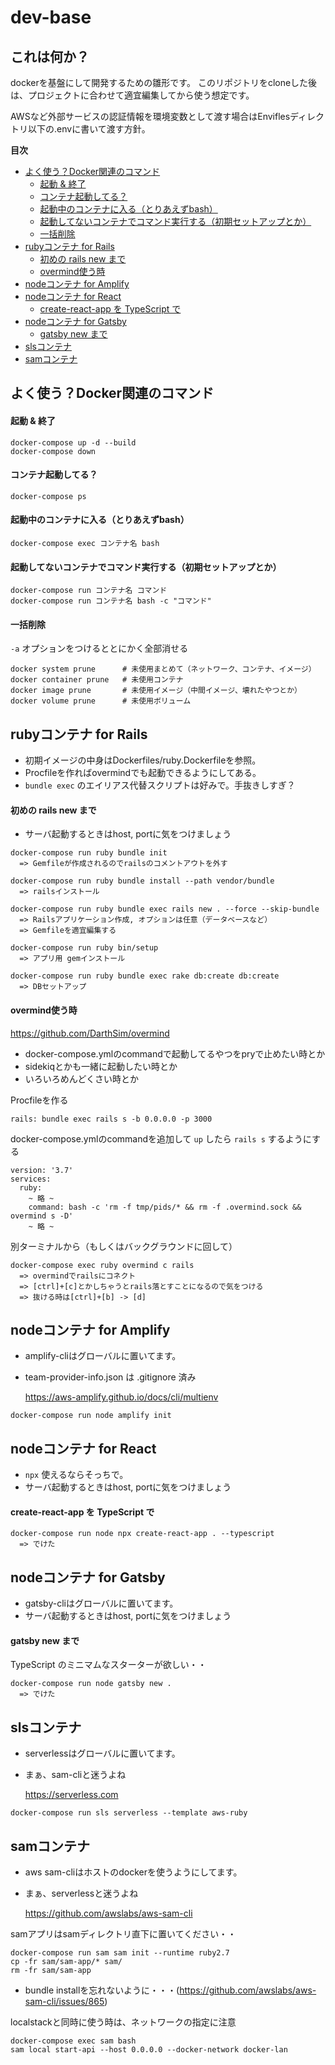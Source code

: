 # dev-base

## これは何か？

dockerを基盤にして開発するための雛形です。
このリポジトリをcloneした後は、プロジェクトに合わせて適宜編集してから使う想定です。

AWSなど外部サービスの認証情報を環境変数として渡す場合はEnviflesディレクトリ以下の.envに書いて渡す方針。

**目次**
  - [よく使う？Docker関連のコマンド](#%e3%82%88%e3%81%8f%e4%bd%bf%e3%81%86docker%e9%96%a2%e9%80%a3%e3%81%ae%e3%82%b3%e3%83%9e%e3%83%b3%e3%83%89)
      - [起動 & 終了](#%e8%b5%b7%e5%8b%95--%e7%b5%82%e4%ba%86)
      - [コンテナ起動してる？](#%e3%82%b3%e3%83%b3%e3%83%86%e3%83%8a%e8%b5%b7%e5%8b%95%e3%81%97%e3%81%a6%e3%82%8b)
      - [起動中のコンテナに入る（とりあえずbash）](#%e8%b5%b7%e5%8b%95%e4%b8%ad%e3%81%ae%e3%82%b3%e3%83%b3%e3%83%86%e3%83%8a%e3%81%ab%e5%85%a5%e3%82%8b%e3%81%a8%e3%82%8a%e3%81%82%e3%81%88%e3%81%9abash)
      - [起動してないコンテナでコマンド実行する（初期セットアップとか）](#%e8%b5%b7%e5%8b%95%e3%81%97%e3%81%a6%e3%81%aa%e3%81%84%e3%82%b3%e3%83%b3%e3%83%86%e3%83%8a%e3%81%a7%e3%82%b3%e3%83%9e%e3%83%b3%e3%83%89%e5%ae%9f%e8%a1%8c%e3%81%99%e3%82%8b%e5%88%9d%e6%9c%9f%e3%82%bb%e3%83%83%e3%83%88%e3%82%a2%e3%83%83%e3%83%97%e3%81%a8%e3%81%8b)
      - [一括削除](#%e4%b8%80%e6%8b%ac%e5%89%8a%e9%99%a4)
  - [rubyコンテナ for Rails](#ruby%e3%82%b3%e3%83%b3%e3%83%86%e3%83%8a-for-rails)
      - [初めの rails new まで](#%e5%88%9d%e3%82%81%e3%81%ae-rails-new-%e3%81%be%e3%81%a7)
      - [overmind使う時](#overmind%e4%bd%bf%e3%81%86%e6%99%82)
  - [nodeコンテナ for Amplify](#node%e3%82%b3%e3%83%b3%e3%83%86%e3%83%8a-for-amplify)
  - [nodeコンテナ for React](#node%e3%82%b3%e3%83%b3%e3%83%86%e3%83%8a-for-react)
      - [create-react-app を TypeScript で](#create-react-app-%e3%82%92-typescript-%e3%81%a7)
  - [nodeコンテナ for Gatsby](#node%e3%82%b3%e3%83%b3%e3%83%86%e3%83%8a-for-gatsby)
      - [gatsby new まで](#gatsby-new-%e3%81%be%e3%81%a7)
  - [slsコンテナ](#sls%e3%82%b3%e3%83%b3%e3%83%86%e3%83%8a)
  - [samコンテナ](#sam%e3%82%b3%e3%83%b3%e3%83%86%e3%83%8a)


## よく使う？Docker関連のコマンド

#### 起動 & 終了

```
docker-compose up -d --build
docker-compose down
```

#### コンテナ起動してる？

```
docker-compose ps
```

#### 起動中のコンテナに入る（とりあえずbash）

```
docker-compose exec コンテナ名 bash
```

#### 起動してないコンテナでコマンド実行する（初期セットアップとか）

```
docker-compose run コンテナ名 コマンド
docker-compose run コンテナ名 bash -c "コマンド"
```

#### 一括削除

`-a` オプションをつけるととにかく全部消せる
```
docker system prune      # 未使用まとめて（ネットワーク、コンテナ、イメージ）
docker container prune   # 未使用コンテナ
docker image prune       # 未使用イメージ（中間イメージ、壊れたやつとか）
docker volume prune      # 未使用ボリューム
```



## rubyコンテナ for Rails

* 初期イメージの中身はDockerfiles/ruby.Dockerfileを参照。
* Procfileを作ればovermindでも起動できるようにしてある。
* `bundle exec` のエイリアス代替スクリプトは好みで。手抜きしすぎ？

#### 初めの rails new まで

* サーバ起動するときはhost, portに気をつけましょう

```
docker-compose run ruby bundle init
  => Gemfileが作成されるのでrailsのコメントアウトを外す

docker-compose run ruby bundle install --path vendor/bundle
  => railsインストール

docker-compose run ruby bundle exec rails new . --force --skip-bundle
  => Railsアプリケーション作成, オプションは任意（データベースなど）
  => Gemfileを適宜編集する

docker-compose run ruby bin/setup
  => アプリ用 gemインストール

docker-compose run ruby bundle exec rake db:create db:create
  => DBセットアップ
```

#### overmind使う時

https://github.com/DarthSim/overmind

* docker-compose.ymlのcommandで起動してるやつをpryで止めたい時とか
* sidekiqとかも一緒に起動したい時とか
* いろいろめんどくさい時とか

Procfileを作る
```
rails: bundle exec rails s -b 0.0.0.0 -p 3000
```

docker-compose.ymlのcommandを追加して `up` したら `rails s` するようにする
```
version: '3.7'
services:
  ruby:
    ~ 略 ~
    command: bash -c 'rm -f tmp/pids/* && rm -f .overmind.sock && overmind s -D'
    ~ 略 ~
```

別ターミナルから（もしくはバックグラウンドに回して）
```
docker-compose exec ruby overmind c rails
  => overmindでrailsにコネクト
  => [ctrl]+[c]とかしちゃうとrails落とすことになるので気をつける
  => 抜ける時は[ctrl]+[b] -> [d]
```


## nodeコンテナ for Amplify

* amplify-cliはグローバルに置いてます。
* team-provider-info.json は .gitignore 済み

  https://aws-amplify.github.io/docs/cli/multienv

```
docker-compose run node amplify init
```



## nodeコンテナ for React

* `npx` 使えるならそっちで。
* サーバ起動するときはhost, portに気をつけましょう

#### create-react-app を TypeScript で

```
docker-compose run node npx create-react-app . --typescript
  => でけた
```



## nodeコンテナ for Gatsby

* gatsby-cliはグローバルに置いてます。
* サーバ起動するときはhost, portに気をつけましょう

#### gatsby new まで

TypeScript のミニマムなスターターが欲しい・・

```
docker-compose run node gatsby new .
  => でけた
```



## slsコンテナ

* serverlessはグローバルに置いてます。
* まぁ、sam-cliと迷うよね

  https://serverless.com

```
docker-compose run sls serverless --template aws-ruby
```

## samコンテナ

* aws sam-cliはホストのdockerを使うようにしてます。
* まぁ、serverlessと迷うよね

  https://github.com/awslabs/aws-sam-cli

samアプリはsamディレクトリ直下に置いてください・・

```
docker-compose run sam sam init --runtime ruby2.7
cp -fr sam/sam-app/* sam/
rm -fr sam/sam-app
```
* bundle installを忘れないように・・・(https://github.com/awslabs/aws-sam-cli/issues/865)

localstackと同時に使う時は、ネットワークの指定に注意

```
docker-compose exec sam bash
sam local start-api --host 0.0.0.0 --docker-network docker-lan
```
